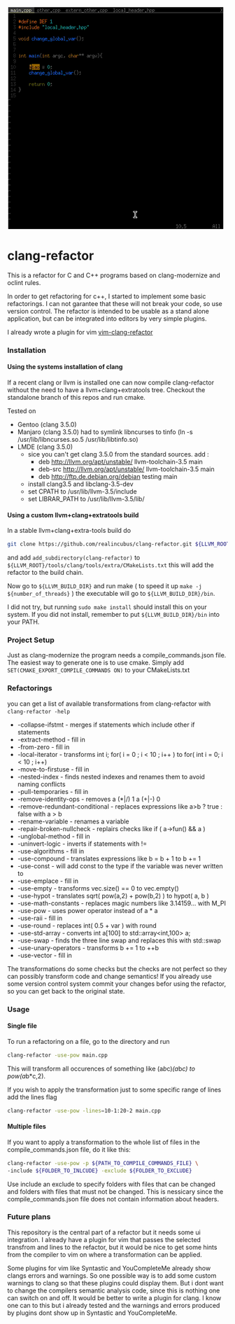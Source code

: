 ![screen cast of a vi session using clang-refactor](screencast.gif)

clang-refactor 
==============

This is a refactor for C and C++ programs based on clang-modernize and oclint rules.

In order to get refactoring for c++, I started to implement some basic refactorings.
I can not garantee that these will not break your code, so use version control.
The refactor is intended to be usable as a stand alone application,
but can be integrated into editors by very simple plugins. 

I already wrote a plugin for vim
[vim-clang-refactor](https://github.com/realincubus/vim-clang-refactor)

### Installation

#### Using the systems installation of clang
If a recent clang or llvm is installed one can now compile clang-refactor without the need to have a llvm+clang+extratools tree.
Checkout the standalone branch of this repos and run cmake.

Tested on 
  - Gentoo (clang 3.5.0)
  - Manjaro (clang 3.5.0) had to symlink libncurses to tinfo (ln -s /usr/lib/libncurses.so.5 /usr/lib/libtinfo.so)
  - LMDE (clang 3.5.0) 
    - sice you can't get clang 3.5.0 from the standard sources. add :
      - deb http://llvm.org/apt/unstable/ llvm-toolchain-3.5 main
      - deb-src http://llvm.org/apt/unstable/ llvm-toolchain-3.5 main
      - deb http://ftp.de.debian.org/debian testing main
    - install clang3.5 and libclang-3.5-dev 
    - set CPATH to /usr/lib/llvm-3.5/include 
    - set LIBRAR_PATH to /usr/lib/llvm-3.5/lib/

#### Using a custom llvm+clang+extratools build

In a stable llvm+clang+extra-tools build do
```sh
git clone https://github.com/realincubus/clang-refactor.git ${LLVM_ROOT}/tools/clang/tools/extra/clang-refactor
``` 
and add `add_subdirectory(clang-refactor)` to `${LLVM_ROOT}/tools/clang/tools/extra/CMakeLists.txt`
this will add the refactor to the build chain.

Now go to `${LLVM_BUILD_DIR}` and run make ( to speed it up `make -j ${number_of_threads}` )
the executable will go to `${LLVM_BUILD_DIR}/bin`.

I did not try, but running `sudo make install` should install this on your system.
If you did not install, remember to put `${LLVM_BUILD_DIR}/bin` into your PATH.

### Project Setup

Just as clang-modernize the program needs a compile_commands.json file.
The easiest way to generate one is to use cmake.
Simply add `SET(CMAKE_EXPORT_COMPILE_COMMANDS ON)` to your CMakeLists.txt

### Refactorings

you can get a list of available transformations from clang-refactor with `clang-refactor -help`

-  -collapse-ifstmt              - merges if statements which include other if statements
-  -extract-method               - fill in
-  -from-zero                    - fill in
-  -local-iterator               - transforms int i; for( i = 0 ; i < 10 ; i++ ) to for( int i = 0; i < 10 ; i++) 
-  -move-to-firstuse             - fill in
-  -nested-index                 - finds nested indexes and renames them to avoid naming conflicts
-  -pull-temporaries             - fill in
-  -remove-identity-ops          - removes a (*|/) 1 a (+|-) 0
-  -remove-redundant-conditional - replaces expressions like a>b ? true : false with a > b 
-  -rename-variable              - renames a variable 
-  -repair-broken-nullcheck      - replairs checks like if ( a->fun() && a ) 
-  -unglobal-method              - fill in
-  -uninvert-logic               - inverts if statements with != 
-  -use-algorithms               - fill in
-  -use-compound                 - translates expressions like b = b + 1 to b += 1 
-  -use-const                    - will add const to the type if the variable was never written to
-  -use-emplace                  - fill in
-  -use-empty                    - transforms vec.size() == 0 to vec.empty()
-  -use-hypot                    - translates sqrt( pow(a,2) + pow(b,2) ) to hypot( a, b ) 
-  -use-math-constants           - replaces magic numbers like 3.14159... with M_PI 
-  -use-pow                      - uses power operator instead of a * a
-  -use-raii                     - fill in
-  -use-round                    - replaces int( 0.5 + var ) with round
-  -use-std-array                - converts int a[100] to std::array<int,100> a;
-  -use-swap                     - finds the three line swap and replaces this with std::swap
-  -use-unary-operators          - transforms b += 1 to ++b
-  -use-vector                   - fill in

The transformations do some checks but the checks are not perfect so 
they can possibly transform code and change semantics! 
If you already use some version control system commit your changes befor using the refactor,
so you can get back to the original state.


### Usage

#### Single file
To run a refactoring on a file, go to the directory and run 
```sh
clang-refactor -use-pow main.cpp
```
This will transform all occurences of something like (a*b*c)*(a*b*c) to pow(a*b*c,2).

If you wish to apply the transformation just to some specific range of lines add the lines flag

```sh
clang-refactor -use-pow -lines=10-1:20-2 main.cpp
```

#### Multiple files

If you want to apply a transformation to the whole list of files in the compile_commands.json file,
do it like this:

```sh
clang-refactor -use-pow -p ${PATH_TO_COMPILE_COMMANDS_FILE} \
-include ${FOLDER_TO_INLCUDE} -exclude ${FOLDER_TO_EXCLUDE} 
```

Use include an exclude to specify folders with files that can be changed 
and folders with files that must not be changed. This is nessicary since the compile_commands.json file
does not contain information about headers.

### Future plans

This repository is the central part of a refactor but it needs some ui integration. 
I already have a plugin for vim that passes the selected transfrom and lines to the refactor,
but it would be nice to get some hints from the compiler to vim on where a transformation can be applied.

Some plugins for vim like Syntastic and YouCompleteMe already show clangs errors and warnings.
So one possible way is to add some custom warnings to clang so that these plugins could display them.
But i dont want to change the compilers semantic analysis code, since this is nothing one can switch on and off.
It would be better to write a plugin for clang.
I know one can to this but i already tested and the warnings and errors produced by plugins dont show up in 
Syntastic and YouCompleteMe.



















